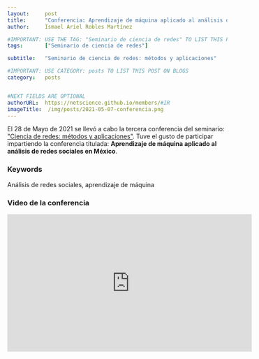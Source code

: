 ```yaml
---
layout:     post
title:      "Conferencia: Aprendizaje de máquina aplicado al análisis de redes sociales en México"
author:     Ismael Ariel Robles Martínez

#IMPORTANT: USE THE TAG: "Seminario de ciencia de redes" TO LIST THIS POST ON "Seminarios/Conferencias previas"
tags: 		["Seminario de ciencia de redes"]

subtitle:  	"Seminario de ciencia de redes: métodos y aplicaciones"

#IMPORTANT: USE CATEGORY: posts TO LIST THIS POST ON BLOGS
category:   posts


#NEXT FIELDS ARE OPTIONAL
authorURL:  https://netscience.github.io/members/#IR
imageTitle:  /img/posts/2021-05-07-conferencia.png
---
```


El 28 de Mayo de 2021 se llevó a cabo la tercera conferencia del seminario: ["Ciencia de redes: métodos y aplicaciones"](https://netscience.github.io/seminario). 
Tuve el gusto de participar impartiendo la conferencia titulada: **Aprendizaje de máquina aplicado al análisis de redes sociales en México**. 

### Keywords
Análisis de redes sociales, aprendizaje de máquina

### Video de la conferencia

<iframe width="560" height="315" src="https://www.youtube.com/embed/sFg0QtYzGfU" title="YouTube video player" frameborder="0" allow="accelerometer; autoplay; clipboard-write; encrypted-media; gyroscope; picture-in-picture" allowfullscreen></iframe>
